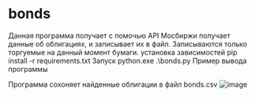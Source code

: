 # bonds

Данная программа получает с помочью API Мосбиржи получает данные об облигациях, и записывает их в файл. Записываются только торгуемые на данный момент бумаги.
установка зависимостей 
pip install -r requirements.txt
Запуск 
python.exe .\bonds.py
Пример вывода программы 

Программа сохоняет найденные облигации в файл bonds.csv
![image](https://github.com/Kitegra/bonds/assets/47573925/00ec25f4-18a7-47f6-a853-b3db884e0929)
